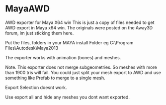 MayaAWD
=======

AWD exporter for Maya X64 win
This is just a copy of files needed to get AWD export in Maya x64 win.
The originals were posted on the Away3D forum, im just sticking them here.

Put the files, folders in your MAYA install Folder
eg
C:\Program Files\Autodesk\Maya2013

The exporter works with animation (bones) and meshes.

Note.
This exporter does not merge subgeometries. So meshes with more than 1900 tris will fail.
You could just split your mesh export to AWD and use something like Prefab to merge to a single mesh.

Export Selection doesnt work.

Use export all and hide any meshes you dont want exported.
